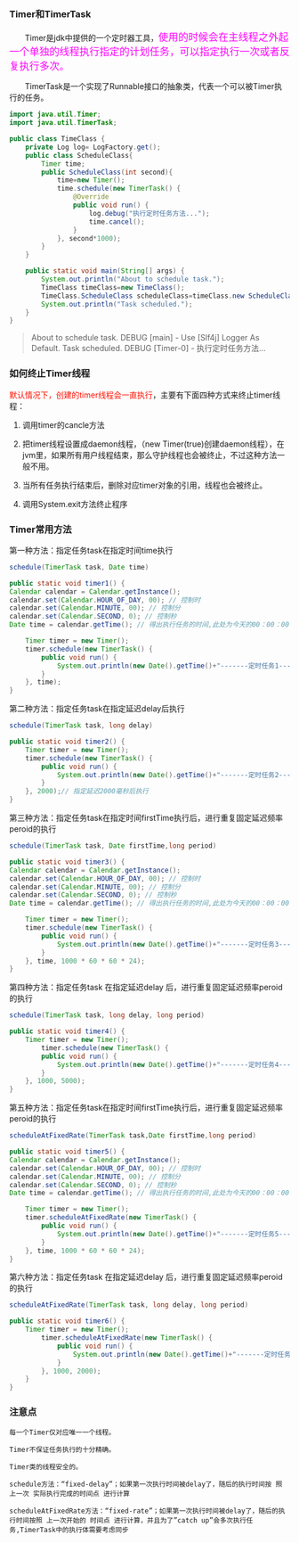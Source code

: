 ### Timer和TimerTask

　　Timer是jdk中提供的一个定时器工具，<code><font size=4 color=ff00ff>使用的时候会在主线程之外起一个单独的线程执行指定的计划任务，可以指定执行一次或者反复执行多次。</font></code>

　　TimerTask是一个实现了Runnable接口的抽象类，代表一个可以被Timer执行的任务。

```java
import java.util.Timer;
import java.util.TimerTask;

public class TimeClass {
    private Log log= LogFactory.get();
    public class ScheduleClass{
        Timer time;
        public ScheduleClass(int second){
            time=new Timer();
            time.schedule(new TimerTask() {
                @Override
                public void run() {
                    log.debug("执行定时任务方法...");
                    time.cancel();
                }
            }, second*1000);
        }
    }

    public static void main(String[] args) {
        System.out.println("About to schedule task.");
        TimeClass timeClass=new TimeClass();
        TimeClass.ScheduleClass scheduleClass=timeClass.new ScheduleClass(3);
        System.out.println("Task scheduled.");
    }
}
```
>About to schedule task.
DEBUG [main] - Use [Slf4j] Logger As Default.
Task scheduled.
DEBUG [Timer-0] - 执行定时任务方法...

### 如何终止Timer线程

<font color=ff0f00>默认情况下，创建的timer线程会一直执行</font>，主要有下面四种方式来终止timer线程：

1. 调用timer的cancle方法

2. 把timer线程设置成daemon线程，（new Timer(true)创建daemon线程），在jvm里，如果所有用户线程结束，那么守护线程也会被终止，不过这种方法一般不用。

3. 当所有任务执行结束后，删除对应timer对象的引用，线程也会被终止。

4. 调用System.exit方法终止程序


### Timer常用方法

第一种方法：指定任务task在指定时间time执行
```java
schedule(TimerTask task, Date time)
```
```java
public static void timer1() {
Calendar calendar = Calendar.getInstance();
calendar.set(Calendar.HOUR_OF_DAY, 00); // 控制时
calendar.set(Calendar.MINUTE, 00); // 控制分
calendar.set(Calendar.SECOND, 0); // 控制秒
Date time = calendar.getTime(); // 得出执行任务的时间,此处为今天的00：00：00

    Timer timer = new Timer();
    timer.schedule(new TimerTask() {
        public void run() {
            System.out.println(new Date().getTime()+"-------定时任务1--------");
        }
    }, time);
}
```

第二种方法：指定任务task在指定延迟delay后执行
```java
schedule(TimerTask task, long delay)
```
```java
public static void timer2() {
    Timer timer = new Timer();
    timer.schedule(new TimerTask() {
        public void run() {
            System.out.println(new Date().getTime()+"-------定时任务2--------");
        }
    }, 2000);// 指定延迟2000毫秒后执行
}
```

第三种方法：指定任务task在指定时间firstTime执行后，进行重复固定延迟频率peroid的执行

```java
schedule(TimerTask task, Date firstTime,long period)
```
```java
public static void timer3() {
Calendar calendar = Calendar.getInstance();
calendar.set(Calendar.HOUR_OF_DAY, 00); // 控制时
calendar.set(Calendar.MINUTE, 00); // 控制分
calendar.set(Calendar.SECOND, 0); // 控制秒
Date time = calendar.getTime(); // 得出执行任务的时间,此处为今天的00：00：00

    Timer timer = new Timer();
    timer.schedule(new TimerTask() {
        public void run() {
            System.out.println(new Date().getTime()+"-------定时任务3--------");
        }
    }, time, 1000 * 60 * 60 * 24);
}

```

第四种方法：指定任务task 在指定延迟delay 后，进行重复固定延迟频率peroid的执行

```java
schedule(TimerTask task, long delay, long period)
```
```java
public static void timer4() {
    Timer timer = new Timer();
        timer.schedule(new TimerTask() {
        public void run() {
            System.out.println(new Date().getTime()+"-------定时任务4--------");
        }
    }, 1000, 5000);
}

```
第五种方法：指定任务task在指定时间firstTime执行后，进行重复固定延迟频率peroid的执行


```java
scheduleAtFixedRate(TimerTask task,Date firstTime,long period)
```
```java
public static void timer5() {
Calendar calendar = Calendar.getInstance();
calendar.set(Calendar.HOUR_OF_DAY, 00); // 控制时
calendar.set(Calendar.MINUTE, 00); // 控制分
calendar.set(Calendar.SECOND, 0); // 控制秒
Date time = calendar.getTime(); // 得出执行任务的时间,此处为今天的00：00：00

    Timer timer = new Timer();
    timer.scheduleAtFixedRate(new TimerTask() {
        public void run() {
            System.out.println(new Date().getTime()+"-------定时任务5--------");
        }
    }, time, 1000 * 60 * 60 * 24);
}

```
第六种方法：指定任务task 在指定延迟delay 后，进行重复固定延迟频率peroid的执行

```java
scheduleAtFixedRate(TimerTask task, long delay, long period)
```
```java
public static void timer6() {
    Timer timer = new Timer();
        timer.scheduleAtFixedRate(new TimerTask() {
            public void run() {
                System.out.println(new Date().getTime()+"-------定时任务6--------");
            }
        }, 1000, 2000);
    }
}
```

### 注意点

    每一个Timer仅对应唯一一个线程。
    
    Timer不保证任务执行的十分精确。
    
    Timer类的线程安全的。
    
    schedule方法：“fixed-delay”；如果第一次执行时间被delay了，随后的执行时间按 照 上一次 实际执行完成的时间点 进行计算
    
    scheduleAtFixedRate方法：“fixed-rate”；如果第一次执行时间被delay了，随后的执行时间按照 上一次开始的 时间点 进行计算，并且为了”catch up”会多次执行任务,TimerTask中的执行体需要考虑同步
